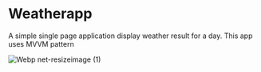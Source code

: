 # Weatherapp
A simple single page application display weather result for a day. 
This app uses MVVM pattern


![Webp net-resizeimage (1)](https://user-images.githubusercontent.com/35240995/89313578-4ad4d500-d63e-11ea-8337-a1003abf1117.png)
